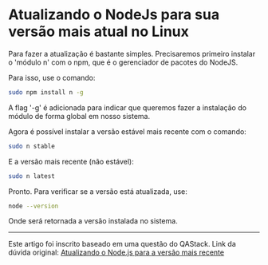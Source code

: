 # Atualizando o NodeJs para sua versão mais atual no Linux

Para fazer a atualização é bastante simples. Precisaremos primeiro 
instalar o 'módulo n' com o npm, que é o gerenciador de pacotes do 
NodeJS.

Para isso, use o comando:

~~~bash
sudo npm install n -g
~~~

A flag '-g' é adicionada para indicar que queremos fazer a instalação do 
módulo de forma global em nosso sistema.

Agora é possível instalar a versão estável mais recente com o comando:

~~~bash
sudo n stable
~~~

E a versão mais recente (não estável):

~~~bash
sudo n latest
~~~

Pronto. Para verificar se a versão está atualizada, use:

~~~bash
node --version
~~~

Onde será retornada a versão instalada no sistema.

--- 
Este artigo foi inscrito baseado em uma questão do QAStack. Link da 
dúvida original: [Atualizando o Node.js para a versão mais 
recente](https://qastack.com.br/programming/10075990/upgrading-node-js-to-latest-version)
